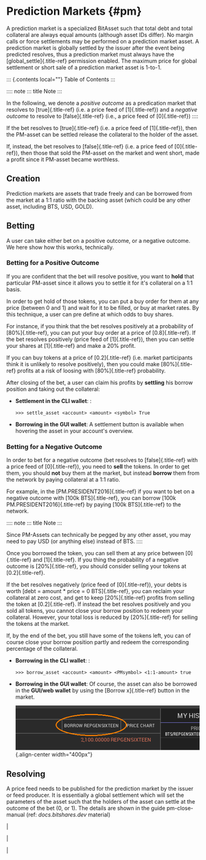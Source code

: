 # Prediction Markets {#pm}

A prediction market is a specialized BitAsset such that total debt and
total collateral are always equal amounts (although asset IDs differ).
No margin calls or force settlements may be performed on a prediction
market asset. A prediction market is globally settled by the issuer
after the event being predicted resolves, thus a prediction market must
always have the [global_settle]{.title-ref} permission enabled. The
maximum price for global settlement or short sale of a prediction market
asset is 1-to-1.

::: {.contents local=""}
Table of Contents
:::

:::: note
::: title
Note
:::

In the following, we denote a *positive outcome* as a predication market
that resolves to [true]{.title-ref} (i.e. a price feed of
[1]{.title-ref}) and a *negative outcome* to resolve to
[false]{.title-ref} (i.e., a price feed of [0]{.title-ref})
::::

If the bet resolves to [true]{.title-ref} (i.e. a price feed of
[1]{.title-ref}), then the PM-asset can be settled release the
collateral to the holder of the asset.

If, instead, the bet resolves to [false]{.title-ref} (i.e. a price feed
of [0]{.title-ref}), then those that sold the PM-asset on the market and
went short, made a profit since it PM-asset became worthless.

## Creation

Prediction markets are assets that trade freely and can be borrowed from
the market at a 1:1 ratio with the backing asset (which could be any
other asset, including BTS, USD, GOLD).

## Betting

A user can take either bet on a positive outcome, or a negative outcome.
We here show how this works, technically.

### Betting for a Positive Outcome

If you are confident that the bet will resolve positive, you want to
**hold** that particular PM-asset since it allows you to settle it for
it\'s collateral on a 1:1 basis.

In order to get hold of those tokens, you can put a buy order for them
at any price (between 0 and 1) and wait for it to be filled, or buy at
market rates. By this technique, a user can pre define at which odds to
buy shares.

For instance, if you think that the bet resolves positively at a
probability of [80%]{.title-ref}, you can put your buy order at a price
of [0.8]{.title-ref}. If the bet resolves positively (price feed of
[1]{.title-ref}), then you can settle your shares at [1]{.title-ref} and
make a 20% profit.

If you can buy tokens at a price of [0.2]{.title-ref} (i.e. market
participants think it is unlikely to resolve positively), then you could
make [80%]{.title-ref} profits at a risk of loosing with
[80%]{.title-ref} probability.

After closing of the bet, a user can claim his profits by **settling**
his borrow position and taking out the collateral:

-   **Settlement in the CLI wallet**: :

        >>> settle_asset <account> <amount> <symbol> True

-   **Borrowing in the GUI wallet**: A settlement button is available
    when hovering the asset in your account\'s overview.

### Betting for a Negative Outcome

In order to bet for a negative outcome (bet resolves to
[false]{.title-ref} with a price feed of [0]{.title-ref}), you need to
**sell** the tokens. In order to get them, you should **not** buy them
at the market, but instead **borrow** them from the network by paying
collateral at a 1:1 ratio.

For example, in the [PM.PRESIDENT2016]{.title-ref} if you want to bet on
a negative outcome with [100k BTS]{.title-ref}, you can borrow [100k
PM.PRESIDENT2016]{.title-ref} by paying [100k BTS]{.title-ref} to the
network.

:::: note
::: title
Note
:::

Since PM-Assets can technically be pegged by any other asset, you may
need to pay USD (or anything else) instead of BTS.
::::

Once you borrowed the token, you can sell them at any price between
[0]{.title-ref} and [1]{.title-ref}. If you thing the probability of a
negative outcome is [20%]{.title-ref}, you should consider selling your
tokens at [0.2]{.title-ref}.

If the bet resolves negatively (price feed of [0]{.title-ref}), your
debts is worth [debt = amount \* price = 0 BTS]{.title-ref}, you can
reclaim your collateral at zero cost, and get to keep [20%]{.title-ref}
profits from selling the token at [0.2]{.title-ref}. If instead the bet
resolves positively and you sold all tokens, you cannot close your
borrow position to redeem your collateral. However, your total loss is
reduced by [20%]{.title-ref} for selling the tokens at the market.

If, by the end of the bet, you still have some of the tokens left, you
can of course close your borrow position partly and redeem the
corresponding percentage of the collateral.

-   **Borrowing in the CLI wallet**: :

        >>> borrow_asset <account> <amount> <PMsymbol> <1:1-amount> true

-   **Borrowing in the GUI wallet**: Of course, the asset can also be
    borrowed in the **GUI/web wallet** by using the [Borrow
    x]{.title-ref} button in the market.

    ![Borrow PM-Asset](pm-borrow-btn.png){.align-center width="400px"}

## Resolving

A price feed needs to be published for the prediction market by the
issuer or feed producer. It is essentially a global settlement which
will set the parameters of the asset such that the holders of the asset
can settle at the outcome of the bet (0, or 1). The details are shown in
the guide pm-close-manual (ref: *docs.bitshares.dev* material)

| 

| 

| 
